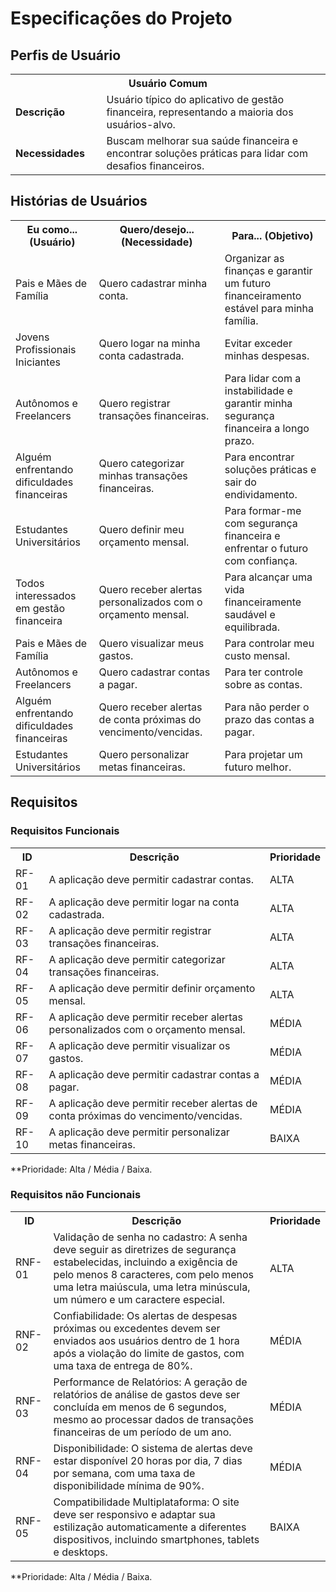 # Especificações do Projeto


## Perfis de Usuário

<table>
<tbody>
<tr align=center>
<th colspan="2">Usuário Comum </th>
</tr>
<tr>
<td width="150px"><b>Descrição</b></td>
<td width="600px">Usuário típico do aplicativo de gestão financeira, representando a maioria dos usuários-alvo. </td>
</tr>
<tr>
<td><b>Necessidades</b></td>
<td>Buscam melhorar sua saúde financeira e encontrar soluções práticas para lidar com desafios financeiros. </td>
</tr>
</tbody>
</table>


## Histórias de Usuários

<table>
    <tr>
        <th>Eu como... (Usuário)</th>
        <th>Quero/desejo... (Necessidade)</th>
        <th>Para... (Objetivo)</th>
    </tr>
    <tr>
        <td>Pais e Mães de Família </td>
        <td>Quero cadastrar minha conta. </td>
        <td>Organizar as finanças e garantir um futuro financeiramento estável para minha família. </td>
    </tr>
    <tr>
        <td>Jovens Profissionais Iniciantes </td>
        <td>Quero logar na minha conta cadastrada. </td>
        <td>Evitar exceder minhas despesas. </td>
    </tr>
    <tr>
        <td>Autônomos e Freelancers </td>
        <td>Quero registrar transações financeiras. </td>
        <td>Para lidar com a instabilidade e garantir minha segurança financeira a longo prazo. </td>
    </tr>
    <tr>
        <td>Alguém enfrentando dificuldades financeiras </td>
        <td>Quero categorizar minhas transações financeiras. </td>
        <td>Para encontrar soluções práticas e sair do endividamento. </td>
    </tr>
    <tr>
        <td>Estudantes Universitários </td>
        <td>Quero definir meu orçamento mensal. </td>
        <td>Para formar-me com segurança financeira e enfrentar o futuro com confiança. </td>
    </tr>
    <tr>
        <td>Todos interessados em gestão financeira </td>
        <td>Quero receber alertas personalizados com o orçamento mensal. </td>
        <td>Para alcançar uma vida financeiramente saudável e equilibrada. </td>
    </tr>
    <tr>
        <td>Pais e Mães de Família </td>
        <td>Quero visualizar meus gastos. </td>
        <td>Para controlar meu custo mensal. </td>
    </tr>
    <tr>
        <td>Autônomos e Freelancers </td>
        <td>Quero cadastrar contas a pagar. </td>
        <td>Para ter controle sobre as contas. </td>
    </tr>
    <tr>
        <td>Alguém enfrentando dificuldades financeiras </td>
        <td>Quero receber alertas de conta próximas do vencimento/vencidas. </td>
        <td>Para não perder o prazo das contas a pagar. </td>
    </tr>
    <tr>
        <td>Estudantes Universitários </td>
        <td>Quero personalizar metas financeiras. </td>
        <td>Para projetar um futuro melhor. </td>
    </tr>
</table>


## Requisitos

### Requisitos Funcionais

<table>
    <tr>
        <th>ID</th>
        <th>Descrição</th>
        <th>Prioridade</th>
    </tr>
    <tr>
        <td>RF-01 </td>
        <td>A aplicação deve permitir cadastrar contas. </td>
        <td>ALTA</td>
    </tr>
    <tr>
        <td>RF-02 </td>
        <td>A aplicação deve permitir logar na conta cadastrada. </td>
        <td>ALTA</td>
    </tr>
    <tr>
        <td>RF-03 </td>
        <td>A aplicação deve permitir registrar transações financeiras. </td>
        <td>ALTA</td>
    </tr>
    <tr>
        <td>RF-04 </td>
        <td>A aplicação deve permitir categorizar transações financeiras. </td>
        <td>ALTA</td>
    </tr>
    <tr>
        <td>RF-05 </td>
        <td>A aplicação deve permitir definir orçamento mensal. </td>
        <td>ALTA</td>
    </tr>
    <tr>
        <td>RF-06 </td>
        <td>A aplicação deve permitir receber alertas personalizados com o orçamento mensal. </td>
        <td>MÉDIA</td>
    </tr>
    <tr>
        <td>RF-07 </td>
        <td>A aplicação deve permitir visualizar os gastos. </td>
        <td>MÉDIA</td>
    </tr>
    <tr>
        <td>RF-08 </td>
        <td>A aplicação deve permitir cadastrar contas a pagar. </td>
        <td>MÉDIA</td>
    </tr>
    <tr>
        <td>RF-09 </td>
        <td>A aplicação deve permitir receber alertas de conta próximas do vencimento/vencidas. </td>
        <td>MÉDIA</td>
    </tr>
    <tr>
        <td>RF-10 </td>
        <td>A aplicação deve permitir personalizar metas financeiras. </td>
        <td>BAIXA</td>
    </tr>
</table>

**Prioridade: Alta / Média / Baixa.


### Requisitos não Funcionais

<table>
    <tr>
        <th>ID </th>
        <th>Descrição </th>
        <th>Prioridade </th>
    </tr>
    <tr>
        <td>RNF-01</td>
        <td>Validação de senha no cadastro: A senha deve seguir as diretrizes de segurança estabelecidas, incluindo a exigência de pelo menos 8 caracteres, com pelo menos uma letra maiúscula, uma letra minúscula, um número e um caractere especial. </td>
        <td>ALTA </td>
    </tr>
    <tr>
        <td>RNF-02</td>
        <td>Confiabilidade: Os alertas de despesas próximas ou excedentes devem ser enviados aos usuários dentro de 1 hora após a violação do limite de gastos, com uma taxa de entrega de 80%. </td>
        <td>MÉDIA </td>
    </tr>
    <tr>
        <td>RNF-03</td>
        <td>Performance de Relatórios: A geração de relatórios de análise de gastos deve ser concluída em menos de 6 segundos, mesmo ao processar dados de transações financeiras de um período de um ano. </td>
        <td>MÉDIA </td>
    </tr>
    <tr>
        <td>RNF-04</td>
        <td>Disponibilidade: O sistema de alertas deve estar disponível 20 horas por dia, 7 dias por semana, com uma taxa de disponibilidade mínima de 90%. </td>
        <td>MÉDIA </td>
    </tr>
    <tr>
        <td>RNF-05</td>
        <td>Compatibilidade Multiplataforma: O site deve ser responsivo e adaptar sua estilização automaticamente a diferentes dispositivos, incluindo smartphones, tablets e desktops. </td>
        <td>BAIXA </td>
    </tr>
</table>

**Prioridade: Alta / Média / Baixa.
